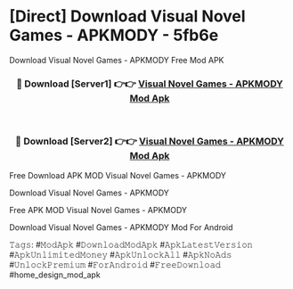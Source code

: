 # [Direct] Download Visual Novel Games - APKMODY - 5fb6e
Download Visual Novel Games - APKMODY Free Mod APK

<div align="center">
<h3>🔴 Download [Server1] 👉👉 <a href="https://apk-comot.site?title=Visual_Novel_Games_-_APKMODY">Visual Novel Games - APKMODY Mod Apk</a></h3><br>

<h3>🔴 Download [Server2] 👉👉 <a href="https://apk-comot.site?title=Visual_Novel_Games_-_APKMODY">Visual Novel Games - APKMODY Mod Apk</a></h3>
</div>


Free Download APK MOD Visual Novel Games - APKMODY

Download Visual Novel Games - APKMODY 

Free APK MOD Visual Novel Games - APKMODY 

Download Visual Novel Games - APKMODY Mod For Android

𝚃𝚊𝚐𝚜: #𝙼𝚘𝚍𝙰𝚙𝚔 #𝙳𝚘𝚠𝚗𝚕𝚘𝚊𝚍𝙼𝚘𝚍𝙰𝚙𝚔 #𝙰𝚙𝚔𝙻𝚊𝚝𝚎𝚜𝚝𝚅𝚎𝚛𝚜𝚒𝚘𝚗 #𝙰𝚙𝚔𝚄𝚗𝚕𝚒𝚖𝚒𝚝𝚎𝚍𝙼𝚘𝚗𝚎𝚢 #𝙰𝚙𝚔𝚄𝚗𝚕𝚘𝚌𝚔𝙰𝚕𝚕 #𝙰𝚙𝚔𝙽𝚘𝙰𝚍𝚜 #𝚄𝚗𝚕𝚘𝚌𝚔𝙿𝚛𝚎𝚖𝚒𝚞𝚖 #𝙵𝚘𝚛𝙰𝚗𝚍𝚛𝚘𝚒𝚍 #𝙵𝚛𝚎𝚎𝙳𝚘𝚠𝚗𝚕𝚘𝚊𝚍 #home_design_mod_apk